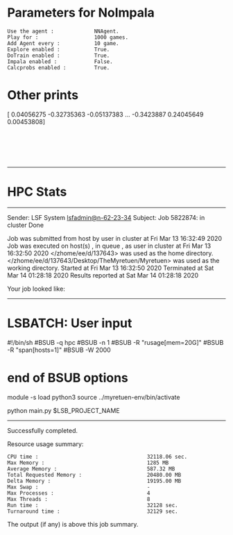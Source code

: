 # Parameters for NoImpala

    Use the agent :             NNAgent.
    Play for :                  1000 games.
    Add Agent every :           10 game.
    Explore enabled :           True.
    DoTrain enabled :           True.
    Impala enabled :            False.
    Calcprobs enabled :         True.

# Other prints

[ 0.04056275 -0.32735363 -0.05137383 ... -0.3423887   0.24045649
  0.00453808]

 <br /> 
 <br /> 
 <br /> 
 <br />

---------------------------------------------------------------------------------------------------------------------

# HPC Stats


------------------------------------------------------------
Sender: LSF System <lsfadmin@n-62-23-34>
Subject: Job 5822874: <NNAgent4NoImpala> in cluster <dcc> Done

Job <NNAgent4NoImpala> was submitted from host <n-62-30-7> by user <s183905> in cluster <dcc> at Fri Mar 13 16:32:49 2020
Job was executed on host(s) <n-62-23-34>, in queue <hpc>, as user <s183905> in cluster <dcc> at Fri Mar 13 16:32:50 2020
</zhome/ee/d/137643> was used as the home directory.
</zhome/ee/d/137643/Desktop/TheMyretuen/Myretuen> was used as the working directory.
Started at Fri Mar 13 16:32:50 2020
Terminated at Sat Mar 14 01:28:18 2020
Results reported at Sat Mar 14 01:28:18 2020

Your job looked like:

------------------------------------------------------------
# LSBATCH: User input
#!/bin/sh
#BSUB -q hpc
#BSUB -n 1
#BSUB -R "rusage[mem=20G]"
#BSUB -R "span[hosts=1]"
#BSUB -W 2000
# end of BSUB options

module -s load python3
source ../myretuen-env/bin/activate

python main.py $LSB_PROJECT_NAME


------------------------------------------------------------

Successfully completed.

Resource usage summary:

    CPU time :                                   32118.06 sec.
    Max Memory :                                 1285 MB
    Average Memory :                             587.32 MB
    Total Requested Memory :                     20480.00 MB
    Delta Memory :                               19195.00 MB
    Max Swap :                                   -
    Max Processes :                              4
    Max Threads :                                8
    Run time :                                   32128 sec.
    Turnaround time :                            32129 sec.

The output (if any) is above this job summary.

